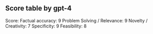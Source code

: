 ## Score table by gpt-4
Score: 
Factual accuracy: 9
Problem Solving / Relevance: 9
Novelty / Creativity: 7
Specificity: 9
Feasibility: 8